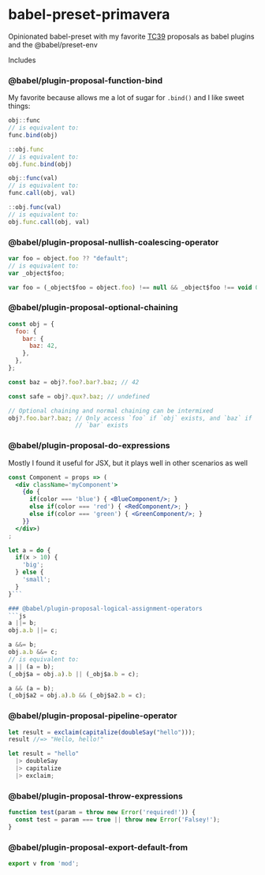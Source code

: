 # babel-preset-primavera

Opinionated babel-preset with my favorite [TC39](https://github.com/tc39/proposals) proposals as babel plugins and the @babel/preset-env

Includes
### @babel/plugin-proposal-function-bind
My favorite because allows me a lot of sugar for `.bind()` and I like sweet things:
```js
obj::func
// is equivalent to:
func.bind(obj)

::obj.func
// is equivalent to:
obj.func.bind(obj)

obj::func(val)
// is equivalent to:
func.call(obj, val)

::obj.func(val)
// is equivalent to:
obj.func.call(obj, val)
```
### @babel/plugin-proposal-nullish-coalescing-operator
```js
var foo = object.foo ?? "default";
// is equivalent to:
var _object$foo;

var foo = (_object$foo = object.foo) !== null && _object$foo !== void 0 ? _object$foo : "default";
```
### @babel/plugin-proposal-optional-chaining
```js
const obj = {
  foo: {
    bar: {
      baz: 42,
    },
  },
};

const baz = obj?.foo?.bar?.baz; // 42

const safe = obj?.qux?.baz; // undefined

// Optional chaining and normal chaining can be intermixed
obj?.foo.bar?.baz; // Only access `foo` if `obj` exists, and `baz` if
                   // `bar` exists
```
### @babel/plugin-proposal-do-expressions
Mostly I found it useful for JSX, but it plays well in other scenarios as well
```jsx
const Component = props => (
  <div className='myComponent'>
    {do {
      if(color === 'blue') { <BlueComponent/>; }
      else if(color === 'red') { <RedComponent/>; }
      else if(color === 'green') { <GreenComponent/>; }
    }}
  </div>)
;
```
```js
let a = do {
  if(x > 10) {
    'big';
  } else {
    'small';
  }
}```

### @babel/plugin-proposal-logical-assignment-operators
```js
a ||= b;
obj.a.b ||= c;

a &&= b;
obj.a.b &&= c;
// is equivalent to:
a || (a = b);
(_obj$a = obj.a).b || (_obj$a.b = c);

a && (a = b);
(_obj$a2 = obj.a).b && (_obj$a2.b = c);
```
### @babel/plugin-proposal-pipeline-operator
```js
let result = exclaim(capitalize(doubleSay("hello")));
result //=> "Hello, hello!"

let result = "hello"
  |> doubleSay
  |> capitalize
  |> exclaim;
```
### @babel/plugin-proposal-throw-expressions
```js
function test(param = throw new Error('required!')) {
  const test = param === true || throw new Error('Falsey!');
}
```
### @babel/plugin-proposal-export-default-from
```js
export v from 'mod';
```
